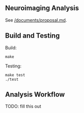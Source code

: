 ## Neuroimaging Analysis
See [/documents/proposal.md](/documents/proposal.md).

## Build and Testing
Build:
```
make
```

Testing:
```
make test
./test
```

## Analysis Workflow
TODO: fill this out
